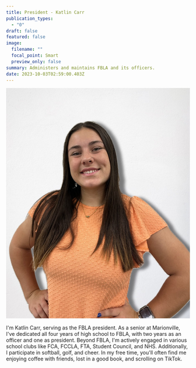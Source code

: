 ```yaml
---
title: President - Katlin Carr
publication_types:
  - "0"
draft: false
featured: false
image:
  filename: ""
  focal_point: Smart
  preview_only: false
summary: Administers and maintains FBLA and its officers.
date: 2023-10-03T02:59:00.403Z
---
```

![](fbla-katlin-carr-pic.jpg)

I'm Katlin Carr, serving as the FBLA president. As a senior at Marionville, I've dedicated all four years of high school to FBLA, with two years as an officer and one as president. Beyond FBLA, I'm actively engaged in various school clubs like FCA, FCCLA, FTA, Student Council, and NHS. Additionally, I participate in softball, golf, and cheer. In my free time, you'll often find me enjoying coffee with friends, lost in a good book, and scrolling on TikTok.